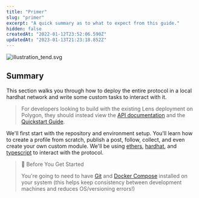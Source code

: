 ```yaml
---
title: "Primer"
slug: "primer"
excerpt: "A quick summary as to what to expect from this guide."
hidden: false
createdAt: "2022-01-12T23:52:06.590Z"
updatedAt: "2023-01-13T21:23:18.852Z"
---
```

![](https://files.readme.io/27b2bc4-illustration_tend.svg "illustration_tend.svg")

## Summary

This section walks you through how to deploy the entire protocol in a local hardhat network and write some custom tasks to interact with it.

> For developers looking to build with the existing Lens deployment on Polygon, they should instead view the [API documentation](https://docs.lens.xyz/docs/introduction) and the [Quickstart Guide](https://docs.lens.xyz/docs/developer-quickstart).

We'll first start with the repository and environment setup. You'll learn how to create a profile from scratch, publish a post, follow, collect, and even create your own custom module. We'll be using [ethers](https://www.npmjs.com/package/ethers), [hardhat](https://hardhat.org/), and [typescript](https://www.typescriptlang.org/) to interact with the protocol.

> 📘 Before You Get Started
> 
> You're going to need to have [Git](https://git-scm.com/) and [Docker Compose](https://docs.docker.com/compose/install/) installed on your system (this helps keep consistency between development machines and reduces OS/versioning errors!)
